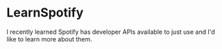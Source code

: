 # LearnSpotify
I recently learned Spotify has developer APIs available to just use and I'd like to learn more about them.
